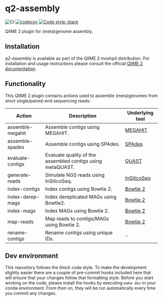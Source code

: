 # q2-assembly
![CI](https://github.com/bokulich-lab/q2-assembly/actions/workflows/ci-dev.yaml/badge.svg)
[![codecov](https://codecov.io/gh/bokulich-lab/q2-assembly/branch/main/graph/badge.svg?token=THMBOFUZR0)](https://codecov.io/gh/bokulich-lab/q2-assembly)
[![Code style: black](https://img.shields.io/badge/code%20style-black-000000.svg)](https://github.com/psf/black)

QIIME 2 plugin for (meta)genome assembly.

## Installation
_q2-assembly_ is available as part of the QIIME 2 moshpit distribution. For installation and usage instructions please consult the official [QIIME 2 documentation](https://docs.qiime2.org).

## Functionality
This QIIME 2 plugin contains actions used to assemble (meta)genomes from short single/paired-end
sequencing reads:

| Action               | Description                                                | Underlying tool                                        |
|----------------------|------------------------------------------------------------|--------------------------------------------------------|
| assemble-megahit     | Assemble contigs using MEGAHIT.                            | [MEGAHIT](https://github.com/voutcn/megahit)           |
| assemble-spades      | Assemble contigs using SPAdes.                             | [SPAdes](https://github.com/ablab/spades)              |
| evaluate-contigs     | Evaluate quality of the assembled contigs using metaQUAST. | [QUAST](https://github.com/ablab/quast)                |
| generate-reads       | Simulate NGS reads using InSilicoSeq.                      | [InSilicoSeq](https://github.com/HadrienG/InSilicoSeq) |
| index-contigs        | Index contigs using Bowtie 2.                              | [Bowtie 2](https://github.com/BenLangmead/bowtie2)     |
| index-derep-mags     | Index dereplicated MAGs using Bowtie2.                     | [Bowtie 2](https://github.com/BenLangmead/bowtie2)     |
| index-mags           | Index MAGs using Bowtie 2.                                 | [Bowtie 2](https://github.com/BenLangmead/bowtie2)     |
| map-reads            | Map reads to contigs/MAGs using Bowtie 2.                  | [Bowtie 2](https://github.com/BenLangmead/bowtie2)     |
| rename-contigs       | Rename contigs using unique IDs.                           | -                                                      |

## Dev environment
This repository follows the _black_ code style. To make the development slightly easier
there are a couple of pre-commit hooks included here that will ensure that your changes
follow that formatting style. Before you start working on the code, please
install the hooks by executing `make dev` in your conda environment. From then on,
they will be run automatically every time you commit any changes.
